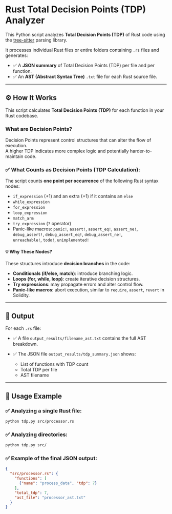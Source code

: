 # Rust Total Decision Points (TDP) Analyzer

This Python script analyzes **Total Decision Points (TDP)** of Rust code using the [tree-sitter](https://tree-sitter.github.io/tree-sitter/) parsing library.

It processes individual Rust files or entire folders containing `.rs` files and generates:

* ✅ A **JSON summary** of Total Decision Points (TDP) per file and per function.
* ✅ An **AST (Abstract Syntax Tree)** `.txt` file for each Rust source file.

---

## ⚙️ How It Works

This script calculates **Total Decision Points (TDP)** for each function in your Rust codebase.

### What are Decision Points?

Decision Points represent control structures that can alter the flow of execution.  
A higher TDP indicates more complex logic and potentially harder-to-maintain code.

### ✅ **What Counts as Decision Points (TDP Calculation):**

The script counts **one point per occurrence** of the following Rust syntax nodes:

* `if_expression` (+1) and an extra (+1) if it contains an `else`
* `while_expression`
* `for_expression`
* `loop_expression`
* `match_arm`
* `try_expression` (`?` operator)
* Panic-like macros: `panic!`, `assert!`, `assert_eq!`, `assert_ne!`,  
  `debug_assert!`, `debug_assert_eq!`, `debug_assert_ne!`,  
  `unreachable!`, `todo!`, `unimplemented!`

#### 💡 Why These Nodes?

These structures introduce **decision branches** in the code:

* **Conditionals (if/else, match)**: introduce branching logic.
* **Loops (for, while, loop)**: create iterative decision structures.
* **Try expressions**: may propagate errors and alter control flow.
* **Panic-like macros**: abort execution, similar to `require`, `assert`, `revert` in Solidity.

---

## 📁 Output

For each `.rs` file:

* ✅ A file `output_results/filename_ast.txt` contains the full AST breakdown.
* ✅ The JSON file `output_results/tdp_summary.json` shows:

  * List of functions with TDP count
  * Total TDP per file
  * AST filename

---

## 🚀 Usage Example

### ✅ Analyzing a single Rust file:

```bash
python tdp.py src/processor.rs
```

### ✅ Analyzing directories:

```bash
python tdp.py src/
```

### ✅ Example of the final JSON output:

```json
{
  "src/processor.rs": {
    "functions": [
      {"name": "process_data", "tdp": 7}
    ],
    "total_tdp": 7,
    "ast_file": "processor_ast.txt"
  }
}
```

